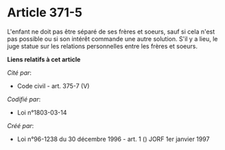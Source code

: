 # Article 371-5

L'enfant ne doit pas être séparé de ses frères et soeurs, sauf si cela n'est pas possible ou si son intérêt commande une
autre solution. S'il y a lieu, le juge statue sur les relations personnelles entre les frères et soeurs.

**Liens relatifs à cet article**

_Cité par_:

  - Code civil - art. 375-7 (V)

_Codifié par_:

  - Loi n°1803-03-14

_Créé par_:

  - Loi n°96-1238 du 30 décembre 1996 - art. 1 () JORF 1er janvier 1997
